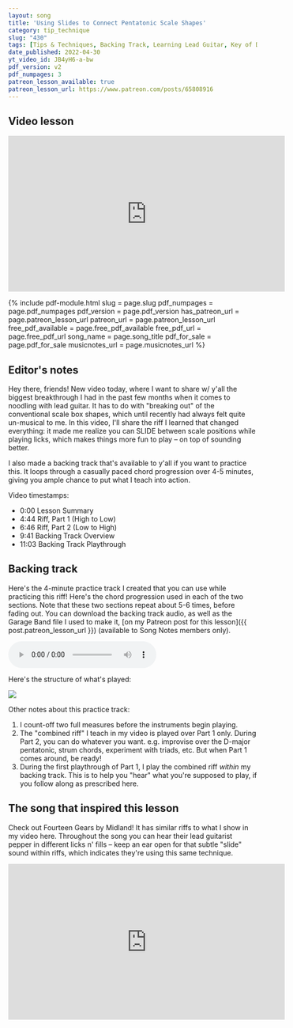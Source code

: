 ```yaml
---
layout: song
title: 'Using Slides to Connect Pentatonic Scale Shapes'
category: tip_technique
slug: "430"
tags: [Tips & Techniques, Backing Track, Learning Lead Guitar, Key of D]
date_published: 2022-04-30
yt_video_id: JB4yH6-a-bw
pdf_version: v2
pdf_numpages: 3
patreon_lesson_available: true
patreon_lesson_url: https://www.patreon.com/posts/65808916
---
```


<!-- https://youtu.be/JB4yH6-a-bw -->

## Video lesson

<iframe width="560" height="315" src="https://www.youtube.com/embed/{{page.yt_video_id}}" frameborder="0" allow="accelerometer; autoplay; encrypted-media; gyroscope; picture-in-picture" allowfullscreen></iframe>

{% include pdf-module.html slug = page.slug pdf_numpages = page.pdf_numpages pdf_version = page.pdf_version has_patreon_url = page.patreon_lesson_url patreon_url = page.patreon_lesson_url free_pdf_available = page.free_pdf_available free_pdf_url = page.free_pdf_url song_name = page.song_title pdf_for_sale = page.pdf_for_sale musicnotes_url = page.musicnotes_url %}

## Editor's notes

Hey there, friends! New video today, where I want to share w/ y'all the biggest breakthrough I had in the past few months when it comes to noodling with lead guitar. It has to do with "breaking out" of the conventional scale box shapes, which until recently had always felt quite un-musical to me. In this video, I'll share the riff I learned that changed everything: it made me realize you can SLIDE between scale positions while playing licks, which makes things more fun to play – on top of sounding better.

I also made a backing track that's available to y'all if you want to practice this. It loops through a casually paced chord progression over 4-5 minutes, giving you ample chance to put what I teach into action.

Video timestamps:

- 0:00 Lesson Summary
- 4:44 Riff, Part 1 (High to Low)
- 6:46 Riff, Part 2 (Low to High)
- 9:41 Backing Track Overview
- 11:03 Backing Track Playthrough

## Backing track

Here's the 4-minute practice track I created that you can use while practicing this riff! Here's the chord progression used in each of the two sections. Note that these two sections repeat about 5-6 times, before fading out. You can download the backing track audio, as well as the Garage Band file I used to make it, [on my Patreon post for this lesson]({{ post.patreon_lesson_url }}) (available to Song Notes members only).

<audio controls>
  <source src="/audio/430-pentatonic-slides-key-of-d-major-pentatonic.mp3" type="audio/mpeg">
Your browser does not support the audio element.
</audio><br />

Here's the structure of what's played:

<img class="pretty-img" src="https://imagedelivery.net/GppmjzYePBmVFRqlA4p8pQ/ce9c1511-652f-48f9-12c9-e7a2c7253400/public" />

Other notes about this practice track:

1. I count-off two full measures before the instruments begin playing.
2. The "combined riff" I teach in my video is played over Part 1 only. During Part 2, you can do whatever you want. e.g. improvise over the D-major pentatonic, strum chords, experiment with triads, etc. But when Part 1 comes around, be ready!
3. During the first playthrough of Part 1, I play the combined riff _within_ my backing track. This is to help you "hear" what you're supposed to play, if you follow along as prescribed here.

## The song that inspired this lesson

Check out Fourteen Gears by Midland! It has similar riffs to what I show in my video here. Throughout the song you can hear their lead guitarist pepper in different licks n' fills – keep an ear open for that subtle "slide" sound within riffs, which indicates they're using this same technique.

<iframe width="560" height="315" src="https://www.youtube.com/embed/DFWh-Oj0_tc" frameborder="0" allow="accelerometer; autoplay; encrypted-media; gyroscope; picture-in-picture" allowfullscreen></iframe>

<!-- https://www.youtube.com/watch?v=DFWh-Oj0_tc -->
